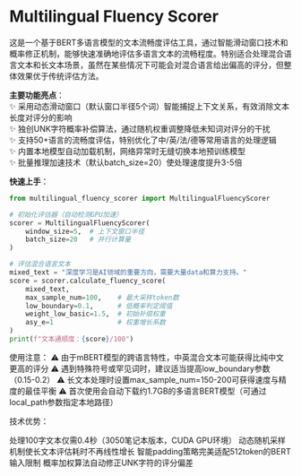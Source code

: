 # Multilingual Fluency Scorer

这是一个基于BERT多语言模型的文本流畅度评估工具，通过智能滑动窗口技术和概率修正机制，能够快速准确地评估多语言文本的流畅程度。特别适合处理混合语言文本和长文本场景，虽然在某些情况下可能会对混合语言给出偏高的评分，但整体效果优于传统评估方法。

**主要功能亮点**：  
✨ 采用动态滑动窗口（默认窗口半径5个词）智能捕捉上下文关系，有效消除文本长度对评分的影响  
✨ 独创UNK字符概率补偿算法，通过随机权重调整降低未知词对评分的干扰  
✨ 支持50+语言的流畅度评估，特别优化了中/英/法/德等常用语言的处理逻辑  
✨ 内置本地模型自动加载机制，网络异常时无缝切换本地预训练模型  
✨ 批量推理加速技术（默认batch_size=20）使处理速度提升3-5倍  

**快速上手**：  
```python
from multilingual_fluency_scorer import MultilingualFluencyScorer

# 初始化评估器（自动检测GPU加速）
scorer = MultilingualFluencyScorer(
    window_size=5,  # 上下文窗口半径
    batch_size=20   # 并行计算量
)

# 评估混合语言文本
mixed_text = "深度学习是AI领域的重要方向，需要大量data和算力支持。"
score = scorer.calculate_fluency_score(
    mixed_text,
    max_sample_num=100,    # 最大采样token数
    low_boundary=0.1,      # 低概率判定阈值
    weight_low_basic=1.5,  # 初始补偿权重
    asy_e=1                # 权重增长系数
)
print(f"文本通顺度：{score}/100")
```
使用注意：
⚠️ 由于mBERT模型的跨语言特性，中英混合文本可能获得比纯中文更高的评分
⚠️ 遇到特殊符号或罕见词时，建议适当提高low_boundary参数（0.15-0.2）
⚠️ 长文本处理时设置max_sample_num=150-200可获得速度与精度的最佳平衡
⚠️ 首次使用会自动下载约1.7GB的多语言BERT模型（可通过local_path参数指定本地路径）

技术优势：

处理100字文本仅需0.4秒（3050笔记本版本，CUDA GPU环境）
动态随机采样机制使长文本评估耗时不再线性增长
智能padding策略完美适配512token的BERT输入限制
概率加权算法自动修正UNK字符的评分偏差

